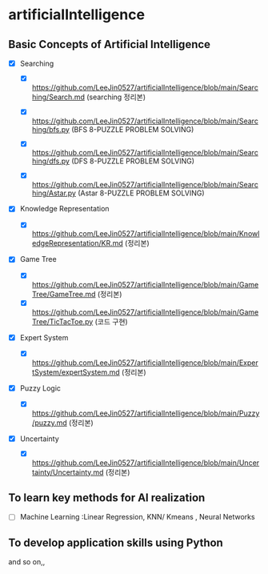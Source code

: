 # artificialIntelligence

## Basic Concepts of Artificial Intelligence
 - [x] Searching
 
      - [x] https://github.com/LeeJin0527/artificialIntelligence/blob/main/Searching/Search.md (searching 정리본)
      - [x] https://github.com/LeeJin0527/artificialIntelligence/blob/main/Searching/bfs.py (BFS 8-PUZZLE PROBLEM SOLVING)
      - [x] https://github.com/LeeJin0527/artificialIntelligence/blob/main/Searching/dfs.py (DFS 8-PUZZLE PROBLEM SOLVING)
      - [x] https://github.com/LeeJin0527/artificialIntelligence/blob/main/Searching/Astar.py (Astar 8-PUZZLE PROBLEM SOLVING)


- [x] Knowledge Representation
      
     - [x] https://github.com/LeeJin0527/artificialIntelligence/blob/main/KnowledgeRepresentation/KR.md (정리본)

- [x] Game Tree
      
     - [x] https://github.com/LeeJin0527/artificialIntelligence/blob/main/GameTree/GameTree.md (정리본)
     - [x]  https://github.com/LeeJin0527/artificialIntelligence/blob/main/GameTree/TicTacToe.py (코드 구현)

- [x] Expert System
      
     - [x] https://github.com/LeeJin0527/artificialIntelligence/blob/main/ExpertSystem/expertSystem.md (정리본)

- [x] Puzzy Logic
      
     - [x] https://github.com/LeeJin0527/artificialIntelligence/blob/main/Puzzy/puzzy.md (정리본)

 - [x] Uncertainty
      - [x] https://github.com/LeeJin0527/artificialIntelligence/blob/main/Uncertainty/Uncertainty.md (정리본)
     

## To learn key methods for AI realization
- [ ] Machine Learning :Linear Regression, KNN/ Kmeans , Neural Networks

## To develop application skills using Python

and so on,,

